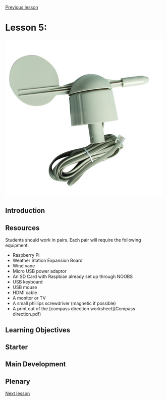 [Previous lesson](../lesson4/README.md)

# Lesson 5:

![](../../../images/wind_vane.png)

## Introduction



## Resources

Students should work in pairs. Each pair will require the following equipment:

- Raspberry Pi
- Weather Station Expansion Board
- Wind vane
- Micro USB power adaptor
- An SD Card with Raspbian already set up through NOOBS
- USB keyboard
- USB mouse
- HDMI cable
- A monitor or TV
- A small phillips screwdriver (magnetic if possible)
- A print out of the [compass direction worksheet](Compass direction.pdf)

## Learning Objectives



## Starter



## Main Development



## Plenary



[Next lesson](../lesson6/README.md)
